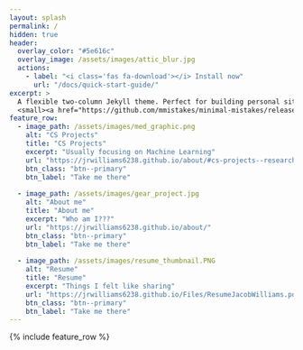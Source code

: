 ```yaml
---
layout: splash
permalink: /
hidden: true
header:
  overlay_color: "#5e616c"
  overlay_image: /assets/images/attic_blur.jpg
  actions:
    - label: "<i class='fas fa-download'></i> Install now"
      url: "/docs/quick-start-guide/"
excerpt: >
  A flexible two-column Jekyll theme. Perfect for building personal sites, blogs, and portfolios.<br />
  <small><a href="https://github.com/mmistakes/minimal-mistakes/releases/tag/4.24.0">Latest release v4.24.0</a></small>
feature_row:
  - image_path: /assets/images/med_graphic.png
    alt: "CS Projects"
    title: "CS Projects"
    excerpt: "Usually focusing on Machine Learning"
    url: "https://jrwilliams6238.github.io/about/#cs-projects--research"
    btn_class: "btn--primary"
    btn_label: "Take me there"
    
  - image_path: /assets/images/gear_project.jpg
    alt: "About me"
    title: "About me"
    excerpt: "Who am I???"
    url: "https://jrwilliams6238.github.io/about/"
    btn_class: "btn--primary"
    btn_label: "Take me there"
    
  - image_path: /assets/images/resume_thumbnail.PNG
    alt: "Resume"
    title: "Resume"
    excerpt: "Things I felt like sharing"
    url: "https://jrwilliams6238.github.io/Files/ResumeJacobWilliams.pdf"
    btn_class: "btn--primary"
    btn_label: "Take me there"  
---
```


{% include feature_row %}
